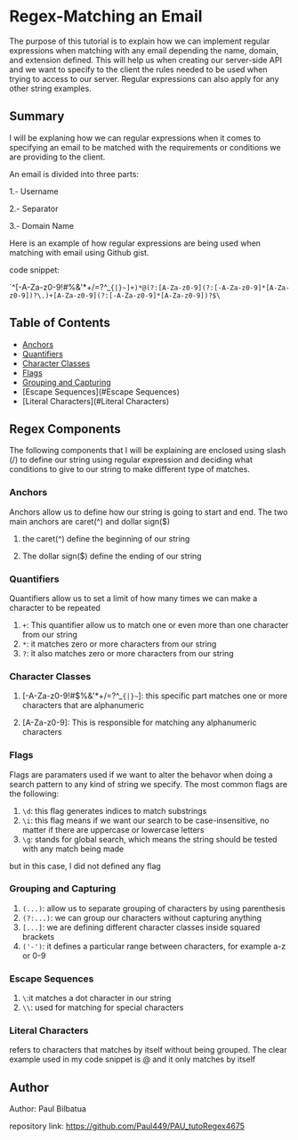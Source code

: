# Regex-Matching an Email

The purpose of this tutorial is to explain how we can implement regular expressions when matching with any email depending
the name, domain, and extension defined. This will help us when creating our server-side API and we want to specify to the
client the rules needed to be used when trying to access to our server. Regular expressions can also apply for any other string examples.

## Summary

I will be explaning how we can regular expressions when it comes to specifying an email to be matched with the requirements or conditions
we are providing to the client. 

An email is divided into three parts:

1.- Username

2.- Separator

3.- Domain Name

Here is an example of how regular expressions are being used when matching with email using Github gist.

code snippet:

\`^[-A-Za-z0-9!#$%&'*+/=?^_`{|}~]+(?:\.[-A-Za-z0-9!#$%&'*+/=?^_`{|}~]+)*@(?:[A-Za-z0-9](?:[-A-Za-z0-9]*[A-Za-z0-9])?\.)+[A-Za-z0-9](?:[-A-Za-z0-9]*[A-Za-z0-9])?$\`

## Table of Contents

- [Anchors](#anchors)
- [Quantifiers](#quantifiers)
- [Character Classes](#character-classes)
- [Flags](#flags)
- [Grouping and Capturing](#grouping-and-capturing)
- [Escape Sequences](#Escape Sequences)
- [Literal Characters](#Literal Characters)

## Regex Components

The following components that I will be explaining are enclosed using slash (/)
to define our string using regular expression and deciding what conditions to give
to our string to make different type of matches.

### Anchors

Anchors allow us to define how our string is going to start and end. The two main anchors are caret(^) and dollar sign($)

1. the caret(^) define the beginning of our string

2. The dollar sign($) define the ending of our string

### Quantifiers

Quantifiers allow us to set a limit of how many times we can make a character to be repeated

1. `+`: This quantifier allow us to match one or even more than one character from our string
2. `*`: it matches zero or more characters from our string
3. `?`: it also matches zero or more characters from our string

### Character Classes

1. [-A-Za-z0-9!#$%&'*+/=?^_`{|}~`]: this specific part matches one or more characters that are alphanumeric

2. [A-Za-z0-9]: This is responsible for matching any alphanumeric characters

### Flags

Flags are paramaters used if we want to alter the behavor when doing a search pattern to any kind of string we specify.
The most common flags are the following:

  1. `\d`: this flag generates indices to match substrings
  2. `\i`: this flag means if we want our search to be case-insensitive, no matter if there are uppercase or lowercase letters
  3. `\g`: stands for global search, which means the string should be tested with any match being made

but in this case, I did not defined any flag

### Grouping and Capturing

1. `(...)`: allow us to separate grouping of characters by using parenthesis
2. `(?:...)`: we can group our characters without capturing anything
3. `[...]`: we are defining different character classes inside squared brackets
4. `('-')`: it defines a particular range between characters, for example a-z or 0-9

### Escape Sequences

1. `\`:it matches a dot character in our string
2. `\\`: used for matching for special characters

### Literal Characters

refers to characters that matches by itself without being grouped. The clear example used in my code snippet is @ and it only matches by itself

## Author

Author: Paul Bilbatua

repository link: https://github.com/Paul449/PAU_tutoRegex4675
